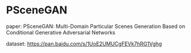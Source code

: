 # PSceneGAN
paper:
	PSceneGAN: Multi-Domain Particular Scenes Generation Based on Conditional Generative Adversarial Networks

dataset:
	https://pan.baidu.com/s/1UoE2UMUCgFEVk7hRG1Vghg
